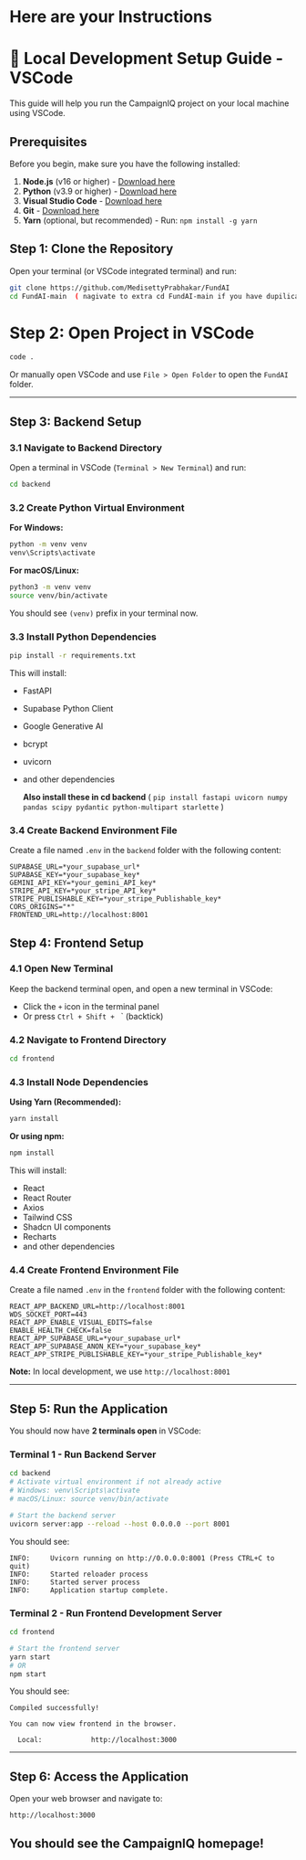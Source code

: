 # Here are your Instructions

# 🚀 Local Development Setup Guide - VSCode

This guide will help you run the CampaignIQ project on your local machine using VSCode.

## Prerequisites

Before you begin, make sure you have the following installed:

1. **Node.js** (v16 or higher) - [Download here](https://nodejs.org/)
2. **Python** (v3.9 or higher) - [Download here](https://www.python.org/)
3. **Visual Studio Code** - [Download here](https://code.visualstudio.com/)
4. **Git** - [Download here](https://git-scm.com/)
5. **Yarn** (optional, but recommended) - Run: `npm install -g yarn`

## Step 1: Clone the Repository

Open your terminal (or VSCode integrated terminal) and run:

```bash
git clone https://github.com/MedisettyPrabhakar/FundAI
cd FundAI-main  ( nagivate to extra cd FundAI-main if you have dupilicate)
```
# Step 2: Open Project in VSCode

```bash
code .
```

Or manually open VSCode and use `File > Open Folder` to open the `FundAI` folder.

---

## Step 3: Backend Setup

### 3.1 Navigate to Backend Directory

Open a terminal in VSCode (`Terminal > New Terminal`) and run:

```bash
cd backend
```

### 3.2 Create Python Virtual Environment

**For Windows:**
```bash
python -m venv venv
venv\Scripts\activate
```

**For macOS/Linux:**
```bash
python3 -m venv venv
source venv/bin/activate
```

You should see `(venv)` prefix in your terminal now.

### 3.3 Install Python Dependencies

```bash
pip install -r requirements.txt
```

This will install:
- FastAPI
- Supabase Python Client
- Google Generative AI
- bcrypt
- uvicorn
- and other dependencies

  **Also install these in cd backend**
( `pip install fastapi uvicorn numpy pandas scipy pydantic python-multipart starlette` )
### 3.4 Create Backend Environment File

Create a file named `.env` in the `backend` folder with the following content:

```env
SUPABASE_URL=*your_supabase_url*
SUPABASE_KEY=*your_supabase_key*
GEMINI_API_KEY=*your_gemini_API_key*
STRIPE_API_KEY=*your_stripe_API_key*
STRIPE_PUBLISHABLE_KEY=*your_stripe_Publishable_key*
CORS_ORIGINS="*"
FRONTEND_URL=http://localhost:8001

```

## Step 4: Frontend Setup

### 4.1 Open New Terminal

Keep the backend terminal open, and open a new terminal in VSCode:
- Click the `+` icon in the terminal panel
- Or press `Ctrl + Shift + ` ` (backtick)

### 4.2 Navigate to Frontend Directory

```bash
cd frontend
```

### 4.3 Install Node Dependencies

**Using Yarn (Recommended):**
```bash
yarn install
```

**Or using npm:**
```bash
npm install
```

This will install:
- React
- React Router
- Axios
- Tailwind CSS
- Shadcn UI components
- Recharts
- and other dependencies

### 4.4 Create Frontend Environment File

Create a file named `.env` in the `frontend` folder with the following content:

```env
REACT_APP_BACKEND_URL=http://localhost:8001
WDS_SOCKET_PORT=443
REACT_APP_ENABLE_VISUAL_EDITS=false
ENABLE_HEALTH_CHECK=false
REACT_APP_SUPABASE_URL=*your_supabase_url*
REACT_APP_SUPABASE_ANON_KEY=*your_supabase_key*
REACT_APP_STRIPE_PUBLISHABLE_KEY=*your_stripe_Publishable_key*
```

**Note:** In local development, we use `http://localhost:8001` 

---

## Step 5: Run the Application

You should now have **2 terminals open** in VSCode:

### Terminal 1 - Run Backend Server

```bash
cd backend
# Activate virtual environment if not already active
# Windows: venv\Scripts\activate
# macOS/Linux: source venv/bin/activate

# Start the backend server
uvicorn server:app --reload --host 0.0.0.0 --port 8001
```

You should see:
```
INFO:     Uvicorn running on http://0.0.0.0:8001 (Press CTRL+C to quit)
INFO:     Started reloader process
INFO:     Started server process
INFO:     Application startup complete.
```

### Terminal 2 - Run Frontend Development Server

```bash
cd frontend

# Start the frontend server
yarn start
# OR
npm start
```

You should see:
```
Compiled successfully!

You can now view frontend in the browser.

  Local:            http://localhost:3000
```

---

## Step 6: Access the Application

Open your web browser and navigate to:

```
http://localhost:3000
```

You should see the CampaignIQ homepage!
---
